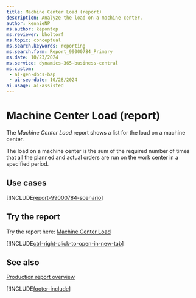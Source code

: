 ```yaml
---
title: Machine Center Load (report)
description: Analyze the load on a machine center.
author: kennieNP
ms.author: kepontop
ms.reviewer: bholtorf
ms.topic: conceptual
ms.search.keywords: reporting
ms.search.form: Report_99000784_Primary
ms.date: 10/23/2024
ms.service: dynamics-365-business-central
ms.custom:
 - ai-gen-docs-bap
 - ai-seo-date: 10/28/2024
ai.usage: ai-assisted
---
```


# Machine Center Load (report)

The *Machine Center Load* report shows a list for the load on a machine center. 

The load on a machine center is the sum of the required number of times that all the planned and actual orders are run on the work center in a specified period.


## Use cases

[!INCLUDE[report-99000784-scenario](../includes/report-99000784-scenario-include.md)]

<!-- 

Prompt

Below is a report in an ERP system. Provide 3-4 use cases for different personas working with production or manufacturing.

Format like this:    
  
As a <persona>, use the report to    
* use case 1  
* use case 2    

Do not capitalize the persona names. 

Do not start lines with "Use the data to"

## Report name
Machine Center Load

## Report description

### What the report does

### Use cases
Analyze the load on a machine center.

Please include your data sources and URLs

-->


## Try the report

Try the report here: [Machine Center Load](https://businesscentral.dynamics.com?report=99000784)

[!INCLUDE[ctrl-right-click-to-open-in-new-tab](../includes/ctrl-right-click-to-open-in-new-tab.md)]


## See also

[Production report overview](../production-reports.md)

[!INCLUDE[footer-include](../includes/footer-banner.md)]